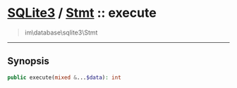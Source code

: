 # [SQLite3](sqlite.md) / [Stmt](sqlite-Stmt.md) :: execute
 > im\database\sqlite3\Stmt
____

## Synopsis
```php
public execute(mixed &...$data): int
```
